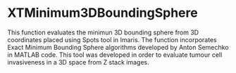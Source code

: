 # XTMinimum3DBoundingSphere

This function evaluates the minimun 3D bounding sphere from 3D coordinates placed using Spots tool in Imaris. The function incorporates Exact Minimum Bounding Sphere algorithms developed by Anton Semechko in MATLAB code. This tool was developed in order to evaluate tumour cell invasiveness in a 3D space from Z stack images.
